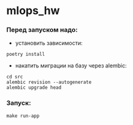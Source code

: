 # mlops_hw

### Перед запуском надо:
- установить зависимости:
``` shell 
poetry install
```
- накатить миграции на базу через alembic:

```shell
cd src
alembic revision --autogenerate
alembic upgrade head  
```

### Запуск:

```shell
make run-app
```